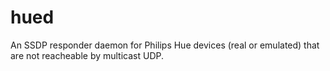 # hued
An SSDP responder daemon for Philips Hue devices (real or emulated) that are not reacheable by multicast UDP.
